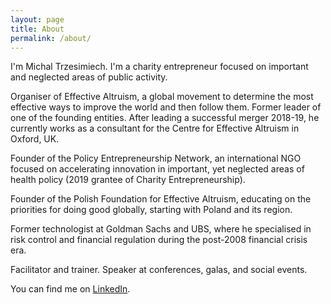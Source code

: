 ```yaml
---
layout: page
title: About
permalink: /about/
---
```


I'm Michal Trzesimiech. I'm a charity entrepreneur focused on important and neglected areas of public activity.

Organiser of Effective Altruism, a global movement to determine the most effective ways to improve the world and then follow them. Former leader of one of the founding entities. After leading a successful merger 2018-19, he currently works as a consultant for the Centre for Effective Altruism in Oxford, UK.

Founder of the Policy Entrepreneurship Network, an international NGO focused on accelerating innovation in important, yet neglected areas of health policy (2019 grantee of Charity Entrepreneurship).

Founder of the Polish Foundation for Effective Altruism, educating on the priorities for doing good globally, starting with Poland and its region.

Former technologist at Goldman Sachs and UBS, where he specialised in risk control and financial regulation during the post-2008 financial crisis era.

Facilitator and trainer. Speaker at conferences, galas, and social events.

You can find me on [LinkedIn][LinkedIn].

[LinkedIn]: https://www.linkedin.com/in/trzesimiech/